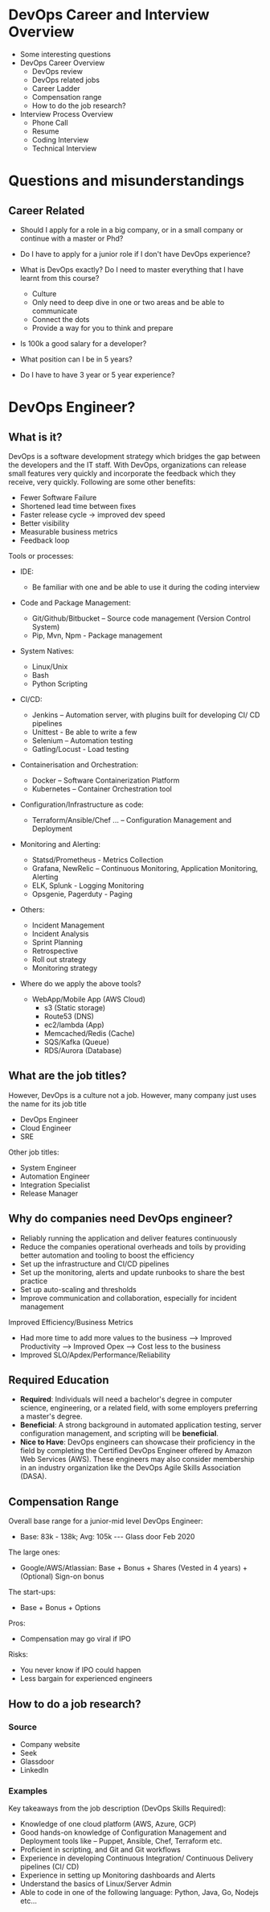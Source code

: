 # DevOps Career and Interview Overview
* Some interesting questions
* DevOps Career Overview
    * DevOps review
    * DevOps related jobs
    * Career Ladder
    * Compensation range
    * How to do the job research?
* Interview Process Overview
    * Phone Call
    * Resume
    * Coding Interview
    * Technical Interview
    
# Questions and misunderstandings
## Career Related

* Should I apply for a role in a big company, or in a small company or continue with a master or Phd?

* Do I have to apply for a junior role if I don't have DevOps experience?

* What is DevOps exactly? Do I need to master everything that I have learnt from this course?
    * Culture
    * Only need to deep dive in one or two areas and be able to communicate
    * Connect the dots
    * Provide a way for you to think and prepare

* Is 100k a good salary for a developer?

* What position can I be in 5 years?

* Do I have to have 3 year or 5 year experience?


# DevOps Engineer?

## What is it?
DevOps is a software development strategy which bridges the gap between the developers and the IT staff. With DevOps, organizations can release small features very quickly and incorporate the feedback which they receive, very quickly. Following are some other benefits:

* Fewer Software Failure
* Shortened lead time between fixes
* Faster release cycle -> improved dev speed
* Better visibility
* Measurable business metrics
* Feedback loop

Tools or processes:

* IDE:
    * Be familiar with one and be able to use it during the coding interview

* Code and Package Management:
    * Git/Github/Bitbucket – Source code management (Version Control System)
    * Pip, Mvn, Npm - Package management

* System Natives:
    * Linux/Unix
    * Bash
    * Python Scripting

* CI/CD:
    * Jenkins – Automation server, with plugins built for developing CI/ CD pipelines
    * Unittest - Be able to write a few
    * Selenium – Automation testing
    * Gatling/Locust - Load testing

* Containerisation and Orchestration:
    * Docker – Software Containerization Platform
    * Kubernetes – Container Orchestration tool

* Configuration/Infrastructure as code:
    * Terraform/Ansible/Chef ... – Configuration Management and Deployment

* Monitoring and Alerting:
    * Statsd/Prometheus - Metrics Collection
    * Grafana, NewRelic – Continuous Monitoring, Application Monitoring, Alerting
    * ELK, Splunk - Logging Monitoring
    * Opsgenie, Pagerduty - Paging

* Others:
    * Incident Management
    * Incident Analysis
    * Sprint Planning
    * Retrospective
    * Roll out strategy
    * Monitoring strategy

* Where do we apply the above tools?
    * WebApp/Mobile App (AWS Cloud)
        * s3 (Static storage)
        * Route53 (DNS)
        * ec2/lambda (App)
        * Memcached/Redis (Cache)
        * SQS/Kafka (Queue)
        * RDS/Aurora (Database)


## What are the job titles?
However, DevOps is a culture not a job. However, many company just uses the name for its job title
* DevOps Engineer
* Cloud Engineer
* SRE

Other job titles:
* System Engineer
* Automation Engineer
* Integration Specialist
* Release Manager

## Why do companies need DevOps engineer?
* Reliably running the application and deliver features continuously
* Reduce the companies operational overheads and toils by providing better automation and tooling to boost the efficiency
* Set up the infrastructure and CI/CD pipelines
* Set up the monitoring, alerts and update runbooks to share the best practice
* Set up auto-scaling and thresholds
* Improve communication and collaboration, especially for incident management

Improved Efficiency/Business Metrics
* Had more time to add more values to the business --> Improved Productivity --> Improved Opex --> Cost less to the business
* Improved SLO/Apdex/Performance/Reliability


## Required Education
* __Required__: Individuals will need a bachelor's degree in computer science, engineering, or a related field, with some employers preferring a master's degree.
* __Beneficial__: A strong background in automated application testing, server configuration management, and scripting will be __beneficial__.
* __Nice to Have__: DevOps engineers can showcase their proficiency in the field by completing the Certified DevOps Engineer offered by Amazon Web Services (AWS). These engineers may also consider membership in an industry organization like the DevOps Agile Skills Association (DASA).

## Compensation Range
Overall base range for a junior-mid level DevOps Engineer:
* Base: 83k - 138k; Avg: 105k  --- Glass door Feb 2020

The large ones:
* Google/AWS/Atlassian: Base + Bonus + Shares (Vested in 4 years) + (Optional) Sign-on bonus


The start-ups:
* Base + Bonus + Options 

Pros:
* Compensation may go viral if IPO

Risks:
* You never know if IPO could happen
* Less bargain for experienced engineers

## How to do a job research?

### Source
* Company website
* Seek
* Glassdoor
* LinkedIn

### Examples
Key takeaways from the job description (DevOps Skills Required):

* Knowledge of one cloud platform (AWS, Azure, GCP)
* Good hands-on knowledge of Configuration Management and Deployment tools like – Puppet, Ansible, Chef, Terraform etc.
* Proficient in scripting, and Git and Git workflows
* Experience in developing Continuous Integration/ Continuous Delivery pipelines (CI/ CD)
* Experience in setting up Monitoring dashboards and Alerts
* Understand the basics of Linux/Server Admin
* Able to code in one of the following language: Python, Java, Go, Nodejs etc... 

